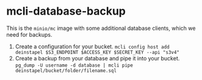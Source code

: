 # mcli-database-backup

This is the `minio/mc` image with some additional database clients, which we need for backups.

1. Create a configuration for your bucket. `mcli config host add deinstapel $S3_ENDPOINT $ACCESS_KEY $SECRET_KEY --api "s3v4"`
2. Create a backup from your database and pipe it into your bucket. `pg_dump -U username -d database | mcli pipe deinstapel/bucket/folder/filename.sql`
